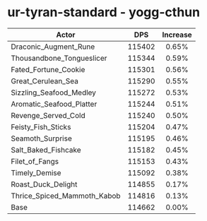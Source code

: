 # ur-tyran-standard - yogg-cthun
| Actor | DPS | Increase |
|---|:---:|:---:|
|Draconic_Augment_Rune|115402|0.65%|
|Thousandbone_Tongueslicer|115344|0.59%|
|Fated_Fortune_Cookie|115301|0.56%|
|Great_Cerulean_Sea|115290|0.55%|
|Sizzling_Seafood_Medley|115272|0.53%|
|Aromatic_Seafood_Platter|115244|0.51%|
|Revenge_Served_Cold|115240|0.50%|
|Feisty_Fish_Sticks|115204|0.47%|
|Seamoth_Surprise|115195|0.46%|
|Salt_Baked_Fishcake|115182|0.45%|
|Filet_of_Fangs|115153|0.43%|
|Timely_Demise|115092|0.38%|
|Roast_Duck_Delight|114855|0.17%|
|Thrice_Spiced_Mammoth_Kabob|114816|0.13%|
|Base|114662|0.00%|
